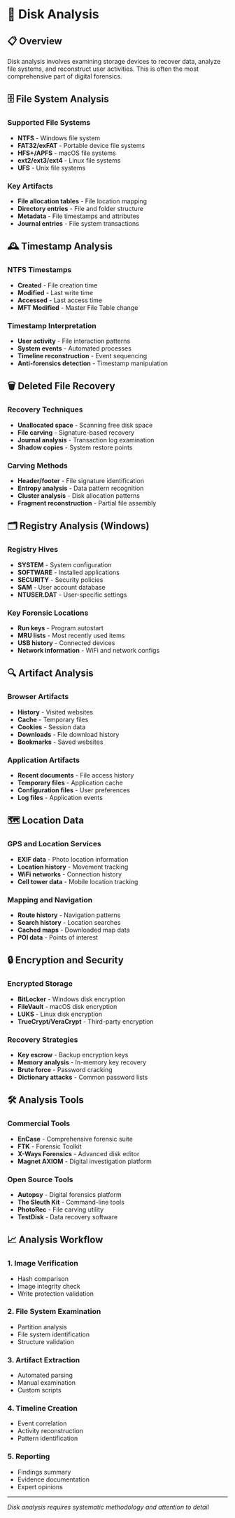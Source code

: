 # 💽 Disk Analysis

## 📋 Overview

Disk analysis involves examining storage devices to recover data, analyze file systems, and reconstruct user activities. This is often the most comprehensive part of digital forensics.

## 🗄️ File System Analysis

### Supported File Systems
- **NTFS** - Windows file system
- **FAT32/exFAT** - Portable device file systems
- **HFS+/APFS** - macOS file systems
- **ext2/ext3/ext4** - Linux file systems
- **UFS** - Unix file systems

### Key Artifacts
- **File allocation tables** - File location mapping
- **Directory entries** - File and folder structure
- **Metadata** - File timestamps and attributes
- **Journal entries** - File system transactions

## 🕰️ Timestamp Analysis

### NTFS Timestamps
- **Created** - File creation time
- **Modified** - Last write time
- **Accessed** - Last access time
- **MFT Modified** - Master File Table change

### Timestamp Interpretation
- **User activity** - File interaction patterns
- **System events** - Automated processes
- **Timeline reconstruction** - Event sequencing
- **Anti-forensics detection** - Timestamp manipulation

## 🗑️ Deleted File Recovery

### Recovery Techniques
- **Unallocated space** - Scanning free disk space
- **File carving** - Signature-based recovery
- **Journal analysis** - Transaction log examination
- **Shadow copies** - System restore points

### Carving Methods
- **Header/footer** - File signature identification
- **Entropy analysis** - Data pattern recognition
- **Cluster analysis** - Disk allocation patterns
- **Fragment reconstruction** - Partial file assembly

## 🗂️ Registry Analysis (Windows)

### Registry Hives
- **SYSTEM** - System configuration
- **SOFTWARE** - Installed applications
- **SECURITY** - Security policies
- **SAM** - User account database
- **NTUSER.DAT** - User-specific settings

### Key Forensic Locations
- **Run keys** - Program autostart
- **MRU lists** - Most recently used items
- **USB history** - Connected devices
- **Network information** - WiFi and network configs

## 🔍 Artifact Analysis

### Browser Artifacts
- **History** - Visited websites
- **Cache** - Temporary files
- **Cookies** - Session data
- **Downloads** - File download history
- **Bookmarks** - Saved websites

### Application Artifacts
- **Recent documents** - File access history
- **Temporary files** - Application cache
- **Configuration files** - User preferences
- **Log files** - Application events

## 🗺️ Location Data

### GPS and Location Services
- **EXIF data** - Photo location information
- **Location history** - Movement tracking
- **WiFi networks** - Connection history
- **Cell tower data** - Mobile location tracking

### Mapping and Navigation
- **Route history** - Navigation patterns
- **Search history** - Location searches
- **Cached maps** - Downloaded map data
- **POI data** - Points of interest

## 🔒 Encryption and Security

### Encrypted Storage
- **BitLocker** - Windows disk encryption
- **FileVault** - macOS disk encryption
- **LUKS** - Linux disk encryption
- **TrueCrypt/VeraCrypt** - Third-party encryption

### Recovery Strategies
- **Key escrow** - Backup encryption keys
- **Memory analysis** - In-memory key recovery
- **Brute force** - Password cracking
- **Dictionary attacks** - Common password lists

## 🛠️ Analysis Tools

### Commercial Tools
- **EnCase** - Comprehensive forensic suite
- **FTK** - Forensic Toolkit
- **X-Ways Forensics** - Advanced disk editor
- **Magnet AXIOM** - Digital investigation platform

### Open Source Tools
- **Autopsy** - Digital forensics platform
- **The Sleuth Kit** - Command-line tools
- **PhotoRec** - File carving utility
- **TestDisk** - Data recovery software

## 📈 Analysis Workflow

### 1. **Image Verification**
- Hash comparison
- Image integrity check
- Write protection validation

### 2. **File System Examination**
- Partition analysis
- File system identification
- Structure validation

### 3. **Artifact Extraction**
- Automated parsing
- Manual examination
- Custom scripts

### 4. **Timeline Creation**
- Event correlation
- Activity reconstruction
- Pattern identification

### 5. **Reporting**
- Findings summary
- Evidence documentation
- Expert opinions

---

*Disk analysis requires systematic methodology and attention to detail*
